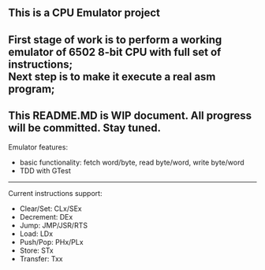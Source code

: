This is a CPU Emulator project
---
First stage of work is to perform a working emulator of 6502 8-bit CPU with full set of instructions;<br>
Next step is to make it execute a real asm program;<br>
---
This README.MD is WIP document. All progress will be committed. Stay tuned.
---
Emulator features:
* basic functionality: fetch word/byte, read byte/word, write byte/word
* TDD with GTest
---
Current instructions support:
* Clear/Set: CLx/SEx
* Decrement: DEx
* Jump: JMP/JSR/RTS
* Load: LDx
* Push/Pop: PHx/PLx
* Store: STx
* Transfer: Txx